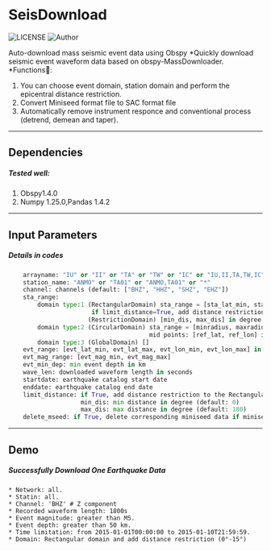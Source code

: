 # SeisDownload
![LICENSE](https://img.shields.io/badge/license-MIT-green)
![Author](https://img.shields.io/badge/Author-TianyuCui-blue.svg)

Auto-download mass seismic event data using Obspy
    *Quickly download seismic event waveform data based on obspy-MassDownloader.
    *Functions:star2::
1. You can choose event domain, station domain and perform the epicentral distance restriction.
2. Convert Miniseed format file to SAC format file
3. Automatically remove instrument responce and conventional process (detrend, demean and taper).

***
## Dependencies
##### Tested well:
1. Obspy1.4.0 
2. Numpy 1.25.0,Pandas 1.4.2
***
## Input Parameters
##### Details in codes
```Python
    arrayname: "IU" or "II" or "TA" or "TW" or "IC" or "IU,II,TA,TW,IC" or "*"
    station_name: "ANMO" or "TA01" or "ANMO,TA01" or "*"
    channel: channels (default: ["BHZ", "HHZ", "SHZ", "EHZ"])
    sta_range: 
        domain type:1 (RectangularDomain) sta_range = [sta_lat_min, sta_lat_max, sta_lon_min, sta_lon_max] in degree
                       if limit_distance=True, add distance restriction to the Rectangular domain
                      (RestrictionDomain) [min_dis, max_dis] in degree 
        domain type:2 (CircularDomain) sta_range = [minradius, maxradius] in degree 
                                       mid points: [ref_lat, ref_lon] in degree
        domain type:3 (GlobalDomain) []
    evt_range: [evt_lat_min, evt_lat_max, evt_lon_min, evt_lon_max] in degree
    evt_mag_range: [evt_mag_min, evt_mag_max]
    evt_min_dep: min event depth in km
    wave_len: downloaded waveform length in seconds
    startdate: earthquake catalog start date
    enddate: earthquake catalog end date
    limit_distance: if True, add distance restriction to the Rectangular domain (default: False)
                    min_dis: min distance in degree (default: 0)
                    max_dis: max distance in degree (default: 180)
    delete_mseed: if True, delete corresponding miniseed data if miniseed convert to sac successfully (default: True)
```
***
## Demo
##### Successfully Download One Earthquake Data

```
* Network: all.
* Statin: all.
* Channel: 'BHZ' # Z component
* Recorded waveform length: 1800s
* Event magnitude: greater than M5.
* Event depth: greater than 50 km.
* Time limitation: from 2015-01-01T00:00:00 to 2015-01-10T21:59:59.
* Domain: Rectangular domain and add distance restriction (0°-15°)
```
